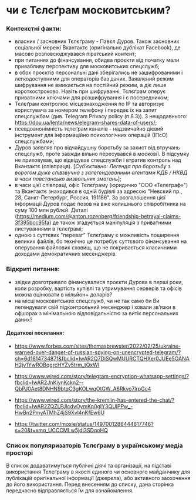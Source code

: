 # чи є Тєлєґрам московитським?

### Контекстні факти:
- власник / засновник Тєлєґраму - Павєл Дуров. Також засновник соціальної мережі Вкантактє (оригінально дублікат Facebook), де масово розповсюджувався піратський контент; 
- при питаннях до фінансування, обидва проєкти від початку мали привабливу перспективу для московитських спецслужб;
- в обох проєктів персональні дані зберігались не зашифрованими і легкодоступними для операторів баз даних. Заявлений режим шифрування не вмикається на постійний режим, а діє лише короткостроково. Навіть при шифруванні, Тєлєґрам оперує приватними ключами для розшифрування і є посередником;
- Тєлєґрам контролює місцезнаходження по IP та авторизує користувача за номером телефону і передає їх на запит спецслужбам (див. Telegram Privacy policy (п.8.3)). З нещодавнього: https://dou.ua/lenta/news/elegram-shares-data-of-users/;
- псевдоанонімність тєлєґрам каналів - надзвичайно дієвий інструмент для інформаційно психологічних операцій (ІПсО) спецслужбами;
- Дуров заявляв про відчайдушну боротьбу за захист від втручань спецслужб, проте завжди вільно пересувався в московії. В підсумку не приховував, що відвідував спецслужби і втратив контроль над Вкантактє (співпраця). [*Субʼєктивно: Легенда про боротьбу з ворогом дуже співзвучна з залегендованими агентами КДБ / НКВД в часи повстансько визвольних змагань*];
- в часи цієї співпраці, офіс Тєлєґраму (юридично "ООО «Телеграф»") та Вкантактє знаходився в одній будівлі за адресою "Невский пр., 28, Санкт-Петербург, Россия, 191186". За розголошення цієї інформації Дуров подає позов на вже колишнього співробітника на суму 100 млн рублєй. Деталі (https://medium.com/@anton.rozenberg/friendship-betrayal-claims-3f395bcc95fa) де також згадується маніпуляція з приватними листуваннями в тєлєґрамі;
- одною з суттєвих "переваг" Тєлєґраму є можливість поширення великих файлів, бо технічно це потребує суттєвого фінансування на оперування файлових сховищ, що не покривається класичними доходами демократичних месенджерів.

### Відкриті питання:
- звідки довготривало фінансувалися проєкти Дурова в перші роки, коли розробку, вартість купівлі та утримування серверів та офісів можна оцінювати в мільйон+ доларів?
- на місці московитських спецслужб, чи не так само би Ви легендували свій підконтрольний месенджер і ховали звʼязки в офшорах з мінімальною відповідальністю за витік персональних даних?

#### Додаткові посилання:

- https://www.forbes.com/sites/thomasbrewster/2022/02/25/ukraine-warned-over-danger-of-russian-spying-on-unencrypted-telegram/?sh=6d161473487f&fbclid=IwAR2Q7DiSQwMUURCTQHXer0JUEe5OANAH2jv1YwROBqgrcHYZv5trm_tQxWI

- https://www.wired.com/story/telegram-encryption-whatsapp-settings/?fbclid=IwAR2JnKiynKckn2--QbPJ0Aet8DNHN9btqC3gKOLwqOtGW_A6Rkvo7lrpGc4

- https://www.wired.com/story/the-kremlin-has-entered-the-chat/?fbclid=IwAR2ZQZLPJlcdvOymKq0gIY3QUlPPw_-HwBn2PmyATMhZ4jS9Xvl4nKfEw6U

- https://twitter.com/moxie/status/1497001286444617746?s=20&t=xmq_UCCCMLw5jdl3SDqoHQ

### Список популяризаторів Тєлєґраму в українському медіа просторі
В список додаватимуться публічні діячі та організації, на підставі використання Тєлєґраму в якості єдиного чи основного майданчику для публікацій оригінальної інформації (джерела), або активного заохочення до його використання. Перед внесенням до списку, дана сторінка передчасно відправляється їм для ознайомлення.
